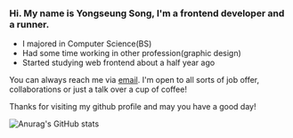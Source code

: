 ### Hi. My name is Yongseung Song, I'm a frontend developer and a runner.

- I majored in Computer Science(BS)
- Had some time working in other profession(graphic design)
- Started studying web frontend about a half year ago

You can always reach me via [email](yongseung.song@icloud.com). I'm open to all sorts of job offer, collaborations or just a talk over a cup of coffee!

Thanks for visiting my github profile and may you have a good day!

<!--
**yongseung-song/yongseung-song** is a ✨ _special_ ✨ repository because its `README.md` (this file) appears on your GitHub profile.

Here are some ideas to get you started:

- 🔭 I’m currently working on ...
- 🌱 I’m currently learning ...
- 👯 I’m looking to collaborate on ...
- 🤔 I’m looking for help with ...
- 💬 Ask me about ...
- 📫 How to reach me: ...
- 😄 Pronouns: ...
- ⚡ Fun fact: ...
-->



![Anurag's GitHub stats](https://github-readme-stats.vercel.app/api?username=yongseung-song&show_icons=true&theme=radical)
